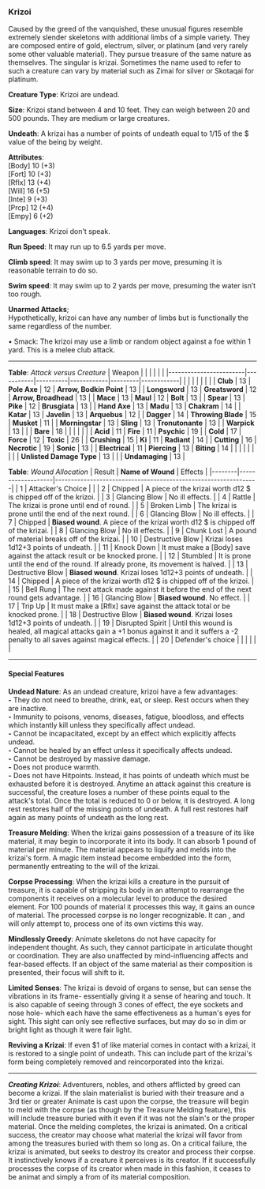 ### Krizoi
Caused by the greed of the vanquished, these unusual figures resemble extremely slender skeletons with additional limbs of a simple variety. They are composed entire of gold, electrum, silver, or platinum (and very rarely some other valuable material). They pursue treasure of the same nature as themselves. The singular is krizai. Sometimes the name used to refer to such a creature can vary by material such as Zimai for silver or Skotaqai for platinum.

**Creature Type**: Krizoi are undead.

**Size**: Krizoi stand between 4 and 10 feet. They can weigh between 20 and 500 pounds. They are medium or large creatures.

**Undeath**: A krizai has a number of points of undeath equal to 1/15 of the $ value of the being by weight.

**Attributes**:  
[Body] 10 (+3)  
[Fort] 10 (+3)  
[Rflx] 13 (+4)  
[Will] 16 (+5)  
[Inte] 9  (+3)  
[Prcp] 12 (+4)  
[Empy] 6 (+2)  

**Languages**: Krizoi don't speak.

**Run Speed**: It may run up to 6.5 yards per move.

**Climb speed**: It may swim up to 3 yards per move, presuming it is reasonable terrain to do so.

**Swim speed**: It may swim up to 2 yards per move, presuming the water isn’t too rough.

**Unarmed Attacks**;  
Hypothetically, krizoi can have any number of limbs but is functionally the same regardless of the number.

 • Smack: The krizoi may use a limb or random object against a foe within 1 yard. This is a melee club attack.

---------------------

**Table**: *Attack versus Creature*
| Weapon                 |          |            |         |            |         |
|------------------------|-----------|----------|------------|---------|------------|
|                            |        |                    |        |                            |       |
| **Club**                   | 13     | **Pole Axe**       | 12     | **Arrow, Bodkin Point**    | 13    |
| **Longsword**              | 13     | **Greatsword**     | 12     | **Arrow, Broadhead**       | 13    |
| **Mace**                   | 13     | **Maul**           | 12     | **Bolt**                   | 13    |
| **Spear**                  | 13     | **Pike**           | 12     | **Brusgiata**              | 13    |
| **Hand Axe**               | 13     | **Madu**           | 13     | **Chakram**                | 14    |
| **Katar**                  | 13     | **Javelin**        | 13     | **Arquebus**               | 12    |
| **Dagger**                 | 14     | **Throwing Blade** | 15     | **Musket**                 | 11    |
| **Morningstar**            | 13     | **Sling**          | 13     | **Tronutonante**           | 13    |
| **Warpick**                | 13     |                    |        | **Bare**                   | 18    |
|                            |        |                    |        |
| **Acid**                   | 11     | **Fire**           | 11     | **Psychic**                | 19    |
| **Cold**                   | 17     | **Force**          | 12     | **Toxic**                  | 26    |
| **Crushing**               | 15     | **Ki**             | 11     | **Radiant**                | 14    |
| **Cutting**                | 16     | **Necrotic**       | 19     | **Sonic**                  | 13    |
| **Electrical**             | 11     | **Piercing**       | 13     | **Biting**                 | 14    |
|                            |        |                    |        |                            |       |
| **Unlisted Damage Type**   | 13     |                    |        | **Undamaging**             | 13    |

**Table**: *Wound Allocation*
| Result | **Name of Wound** | Effects                                                        |
|--------|-------------------|----------------------------------------------------------------|
|   1    | Attacker's Choice |                                                                |
|   2    | Chipped           | A piece of the krizai worth d12 $ is chipped off of the krizoi.     |
|   3    | Glancing Blow     | No ill effects. |
|   4    | Rattle            | The krizai is prone until end of round. |
|   5    | Broken Limb       | The krizai is prone until the end of the next round. |
|   6    | Glancing Blow     | No ill effects. |
|   7    | Chipped           | **Biased wound**. A piece of the krizai worth d12 $ is chipped off of the krizai. |
|   8    | Glancing Blow     | No ill effects.                                     |
|   9    | Chunk Lost        | A pound of material breaks off of the krizai. |
|   10   | Destructive Blow  | Krizai loses 1d12+3 points of undeath. |
|   11   | Knock Down        | It must make a [Body] save against the attack result or be knocked prone. |
|   12   | Stumbled          | It is prone until the end of the round. If already prone, its movement is halved. |
|   13   | Destructive Blow  | **Biased wound**. Krizai loses 1d12+3 points of undeath. |
|   14   | Chipped           | A piece of the krizai worth d12 $ is chipped off of the krizoi.     |
|   15   | Bell Rung         | The next attack made against it before the end of the next round gets advantage.  |
|   16   | Glancing Blow     | **Biased wound**. No effect. |
|   17   | Trip Up           | It must make a [Rflx] save against the attack total or be knocked prone.                                  |
|   18   | Destructive Blow  | **Biased wound**. Krizai loses 1d12+3 points of undeath. |
|   19   | Disrupted Spirit  | Until this wound is healed, all magical attacks gain a +1 bonus against it and it suffers a -2 penalty to all saves against magical effects. |
|   20   | Defender's choice |                                   |
|        |                                                |                                   |

---------------------

#### Special Features

**Undead Nature**: As an undead creature, krizoi have a few advantages:  
**-** They do not need to breathe, drink, eat, or sleep. Rest occurs when they are inactive.  
**-** Immunity to poisons, venoms, diseases, fatigue, bloodloss, and effects which instantly kill unless they specifically affect undead.  
**-** Cannot be incapacitated, except by an effect which explicitly affects undead.  
**-** Cannot be healed by an effect unless it specifically affects undead.  
**-** Cannot be destroyed by massive damage.  
**-** Does not produce warmth.  
**-** Does not have Hitpoints. Instead, it has points of undeath which must be exhausted before it is destroyed. Anytime an attack against this creature is successful, the creature loses a number of these points equal to the attack's total. Once the total is reduced to 0 or below, it is destroyed. A long rest restores half of the missing points of undeath. A full rest restores half again as many points of undeath as the long rest.

**Treasure Melding**: When the krizai gains possession of a treasure of its like material, it may begin to incorporate it into its body. It can absorb 1 pound of material per minute. The material appears to liquify and melds into the krizai's form. A magic item instead become embedded into the form, permanently entreating to the will of the krizai.

**Corpse Processing**: When the krizai kills a creature in the pursuit of treasure, it is capable of stripping its body in an attempt to rearrange the components it receives on a molecular level to produce the desired element. For 100 pounds of material it processes this way, it gains an ounce of material. The processed corpse is no longer recognizable. It can , and will only attempt to, process one of its own victims this way.

**Mindlessly Greedy**: Animate skeletons do not have capacity for independent thought. As such, they cannot participate in articulate thought or coordination. They are also unaffected by mind-influencing affects and fear-based effects. If an object of the same material as their composition is presented, their focus will shift to it.

**Limited Senses**: The krizai is devoid of organs to sense, but can sense the vibrations in its frame- essentially giving it a sense of hearing and touch. It is also capable of seeing through 3 cones of effect, the eye sockets and nose hole- which each have the same effectiveness as a human's eyes for sight. This sight can only see reflective surfaces, but may do so in dim or bright light as though it were fair light.

**Reviving a Krizai**: If even $1 of like material comes in contact with a krizai, it is restored to a single point of undeath. This can include part of the krizai's form being completely removed and reincorporated into the krizai.

-----

***Creating Krizoi***: Adventurers, nobles, and others afflicted by greed can become a krizai. If the slain materialist is buried with their treasure and a 3rd tier or greater Animate is cast upon the corpse, the treasure will begin to meld with the corpse (as though by the Treasure Melding feature), this will include treasure buried with it even if it was not the slain's or the proper material. Once the melding completes, the krizai is animated. On a critical success, the creator may choose what material the krizai will favor from among the treasures buried with them so long as. On a critical failure, the krizai is animated, but seeks to destroy its creator and process their corpse. It instinctively knows if a creature it perceives is its creator. If it successfully processes the corpse of its creator when made in this fashion, it ceases to be animat and simply a from of its material composition.

